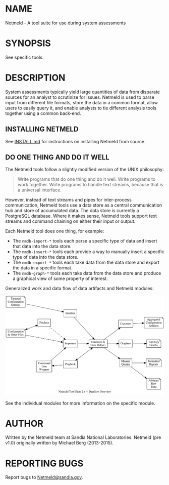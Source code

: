 NAME
====

Netmeld - A tool suite for use during system assessments


SYNOPSIS
========

See specific tools.


DESCRIPTION
===========

System assessments typically yield large quantities of data from disparate
sources for an analyst to scrutinize for issues.  Netmeld is used to parse
input from different file formats, store the data in a common format, allow
users to easily query it, and enable analysts to tie different analysis tools
together using a common back-end.

INSTALLING NETMELD
------------------

See [INSTALL.md](docs/INSTALL.md) for instructions on installing Netmeld
from source.

DO ONE THING AND DO IT WELL
---------------------------

The Netmeld tools follow a slightly modified version of the UNIX philosophy:
> Write programs that do one thing and do it well.
> Write programs to work together.
> Write programs to handle text streams, because that is a universal interface.

However, instead of text streams and pipes for inter-process communication,
Netmeld tools use a data store as a central communication hub and store of
accumulated data.  The data store is currently a PostgreSQL database.
Where it makes sense, Netmeld tools support text streams and command chaining
on either their input or output.

Each Netmeld tool does one thing, for example:
* The `nmdb-import-*` tools each parse a specific type of data
and insert that data into the data store.
* The `nmdb-insert-*` tools each provide a way to manually insert
a specific type of data into the data store.
* The `nmdb-export-*` tools each take data from the data store
and export the data in a specific format.
* The `nmdb-graph-*` tools each take data from the data store
and produce a graphical view of some property of interest.

Generalized work and data flow of data artifacts and Netmeld modules:

![](docs/netmeld-overview.png)

See the individual modules for more information on the specific module.


AUTHOR
======
Written by the Netmeld team at Sandia National Laboratories.  Netmeld
(pre v1.0) originally written by Michael Berg (2013-2015).


REPORTING BUGS
==============
Report bugs to <Netmeld@sandia.gov>.
